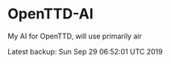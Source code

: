 # OpenTTD-AI
My AI for OpenTTD, will use primarily air

Latest backup: Sun Sep 29 06:52:01 UTC 2019
